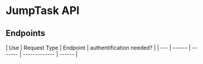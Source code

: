 # JumpTask API

## Endpoints

| Use | Request Type | Endpoint | authentification needed? |
| --- | ------ | ------- | ------------- | ------ |
